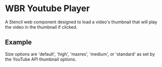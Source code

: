 # WBR Youtube Player

A Stencil web component designed to load a video's thumbnail that will play the video in the thumbnail if clicked.

## Example

<youtube-player id={video-id} size={video-size}></youtube-player>

Size options are 'default', 'high', 'maxres', 'medium', or 'standard' as set by the YouTube API thumbnail options.
